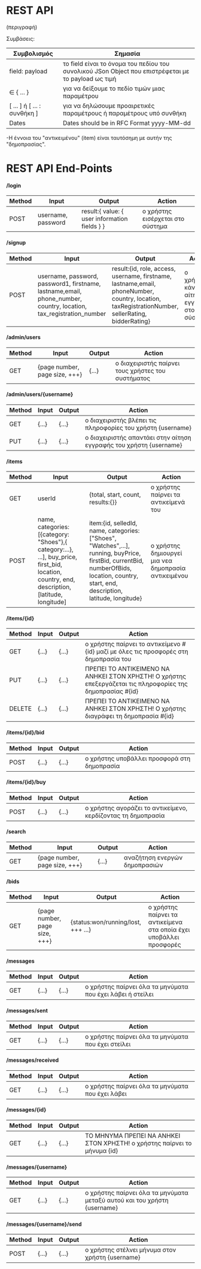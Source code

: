 # REST API 
(περιγραφή)

Συμβάσεις:

| Συμβολισμός | Σημασία |
| --- | --- |
| field: payload | το field είναι το όνομα του πεδίου του συνολικού JSon Object που επιστρέφεται με το payload ως τιμή
| ∈ { ... }  | για να δείξουμε το πεδίο τιμών μιας παραμέτρου |
| [ ... ] ή [ ... : συνθήκη ]  |  για να δηλώσουμε προαιρετικές παραμέτρους ή παραμέτρους υπό συνθήκη |
| Dates | Dates should be in RFC Format yyyy-MM-dd |

-Η έννοια του "αντικειμένου" (item) είναι ταυτόσημη με αυτήν της "δημοπρασίας".

# REST API End-Points





#### /login
| Method | Input | Output | Action |
| ------ | ----- | ------ | ------ |
| POST   | username, password | result:{ value: { user information fields } }  |  ο χρήστης εισέρχεται στο σύστημα   |


#### /signup
| Method | Input | Output | Action |
| ------ | ----- | ------ | ------ |
| POST   | username, password, password1, firstname, lastname,email, phone_number, country, location, tax_registration_number | result:{id, role, access, username, firstname, lastname,email, phoneNumber, country, location, taxRegistrationNumber, sellerRating, bidderRating}  |  ο χρήστης κάνει αίτηση εγγραφής στο σύστημα   |


#### /admin/users
| Method | Input | Output | Action |
| ------ | ----- | ------ | ------ |
| GET    | {page number, page size, +++} | {...}  |  ο διαχειριστής παίρνει τους χρήστες του συστήματος  |


#### /admin/users/{username}
| Method | Input | Output | Action |
| ------ | ----- | ------ | ------ |
| GET    | {...} | {...}  |  ο διαχειριστής βλέπει τις πληροφορίες του χρήστη {username}   |
| PUT    | {...} | {...}  |  ο διαχειριστής απαντάει στην αίτηση εγγραφής του χρήστη {username}   |


#### /items
| Method | Input | Output | Action |
| ------ | ----- | ------ | ------ |
| GET    | userId | {total, start, count, results:{}}  |  ο χρήστης παίρνει τα αντικείμενά του   |
| POST   | name, categories:[{category: "Shoes"},{ category:...}, ...], buy_price, first_bid, location, country, end, description, [latitude, longitude] | item:{id, selledId, name, categories:["Shoes", "Watches",...], running, buyPrice, firstBid, currentBid, numberOfBids, location, country, start, end, description, latitude, longitude}  |  ο χρήστης δημιουργεί μια νεα δημοπρασία αντικειμένου   |


#### /items/{id}
| Method | Input | Output | Action |
| ------ | ----- | ------ | ------ |
| GET    | {...} | {...}  |  ο χρήστης παίρνει το αντικείμενο #{id} μαζί με όλες τις προσφορές στη δημοπρασία του   |
| PUT    | {...} | {...}  |  ΠΡΕΠΕΙ ΤΟ ΑΝΤΙΚΕΙΜΕΝΟ ΝΑ ΑΝΗΚΕΙ ΣΤΟΝ ΧΡΗΣΤΗ! Ο χρήστης επεξεργάζεται τις πληροφορίες της δημοπρασίας #{id} |
| DELETE | {...} | {...}  |  ΠΡΕΠΕΙ ΤΟ ΑΝΤΙΚΕΙΜΕΝΟ ΝΑ ΑΝΗΚΕΙ ΣΤΟΝ ΧΡΗΣΤΗ! Ο χρήστης διαγράφει τη δημοπρασία #{id}   |


#### /items/{id}/bid
| Method | Input | Output | Action |
| ------ | ----- | ------ | ------ |
| POST   | {...} | {...}  |  ο χρήστης υποβάλλει προσφορά στη δημοπρασία   |


#### /items/{id}/buy
| Method | Input | Output | Action |
| ------ | ----- | ------ | ------ |
| POST   | {...} | {...}  |  ο χρήστης αγοράζει το αντικείμενο, κερδίζοντας τη δημοπρασία   |


#### /search
| Method | Input | Output | Action |
| ------ | ----- | ------ | ------ |
| GET    | {page number, page size, +++} | {...}  |  αναζήτηση ενεργών δημοπρασιών   |


#### /bids
| Method | Input | Output | Action |
| ------ | ----- | ------ | ------ |
| GET    | {page number, page size, +++} | {status:won/running/lost, +++ ...}  |  ο χρήστης παίρνει τα αντικείμενα στα οποία έχει υποβάλλει προσφορές   |


#### /messages
| Method | Input | Output | Action |
| ------ | ----- | ------ | ------ |
| GET    | {...} | {...}  |  ο χρήστης παίρνει όλα τα μηνύματα που έχει λάβει ή στείλει   |


#### /messages/sent
| Method | Input | Output | Action |
| ------ | ----- | ------ | ------ |
| GET    | {...} | {...}  |  ο χρήστης παίρνει όλα τα μηνύματα που έχει στείλει   |


#### /messages/received
| Method | Input | Output | Action |
| ------ | ----- | ------ | ------ |
| GET    | {...} | {...}  |  ο χρήστης παίρνει όλα τα μηνύματα που έχει λάβει   |


#### /messages/{id}
| Method | Input | Output | Action |
| ------ | ----- | ------ | ------ |
| GET    | {...} | {...}  |  ΤΟ ΜΗΝΥΜΑ ΠΡΕΠΕΙ ΝΑ ΑΝΗΚΕΙ ΣΤΟΝ ΧΡΗΣΤΗ! ο χρήστης παίρνει το μήνυμα {id}   |


#### /messages/{username}
| Method | Input | Output | Action |
| ------ | ----- | ------ | ------ |
| GET    | {...} | {...}  |  ο χρήστης παίρνει όλα τα μηνύματα μεταξύ αυτού και του χρήστη {username}   |

#### /messages/{username}/send
| Method | Input | Output | Action |
| ------ | ----- | ------ | ------ |
| POST   | {...} | {...}  |  ο χρήστης στέλνει μήνυμα στον χρήστη {username}   |
